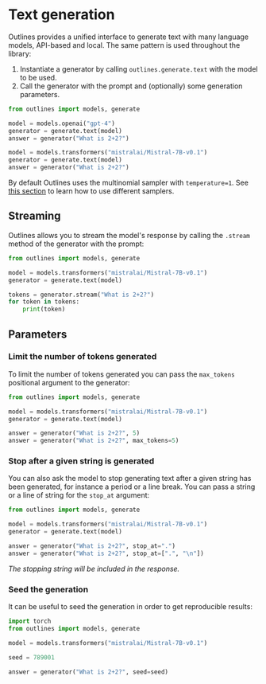 # Text generation

Outlines provides a unified interface to generate text with many language models, API-based and local. The same pattern is used throughout the library:

1. Instantiate a generator by calling `outlines.generate.text` with the model to be used.
2. Call the generator with the prompt and (optionally) some generation parameters.


```python
from outlines import models, generate

model = models.openai("gpt-4")
generator = generate.text(model)
answer = generator("What is 2+2?")

model = models.transformers("mistralai/Mistral-7B-v0.1")
generator = generate.text(model)
answer = generator("What is 2+2?")
```

By default Outlines uses the multinomial sampler with `temperature=1`. See [this section](samplers.md) to learn how to use different samplers.

## Streaming

Outlines allows you to stream the model's response by calling the `.stream` method of the generator with the prompt:


```python
from outlines import models, generate

model = models.transformers("mistralai/Mistral-7B-v0.1")
generator = generate.text(model)

tokens = generator.stream("What is 2+2?")
for token in tokens:
    print(token)
```

## Parameters

### Limit the number of tokens generated

To limit the number of tokens generated you can pass the `max_tokens` positional argument to the generator:

```python
from outlines import models, generate

model = models.transformers("mistralai/Mistral-7B-v0.1")
generator = generate.text(model)

answer = generator("What is 2+2?", 5)
answer = generator("What is 2+2?", max_tokens=5)
```

### Stop after a given string is generated

You can also ask the model to stop generating text after a given string has been generated, for instance a period or a line break. You can pass a string or a line of string for the `stop_at` argument:


```python
from outlines import models, generate

model = models.transformers("mistralai/Mistral-7B-v0.1")
generator = generate.text(model)

answer = generator("What is 2+2?", stop_at=".")
answer = generator("What is 2+2?", stop_at=[".", "\n"])
```

*The stopping string will be included in the response.*


### Seed the generation

It can be useful to seed the generation in order to get reproducible results:

```python
import torch
from outlines import models, generate

model = models.transformers("mistralai/Mistral-7B-v0.1")

seed = 789001

answer = generator("What is 2+2?", seed=seed)
```
